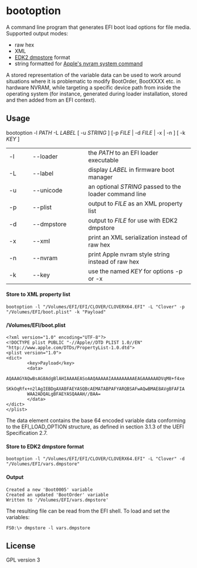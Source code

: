 #  bootoption

A command line program that generates EFI boot load options for file media. Supported output modes:

- raw hex
- XML
- [EDK2 dmpstore](https://github.com/tianocore/edk2/blob/master/ShellPkg/Library/UefiShellDebug1CommandsLib/DmpStore.c) format
- string formatted for [Apple's nvram system command](https://opensource.apple.com/source/system_cmds/system_cmds-790/nvram.tproj/nvram.c.auto.html)

A stored representation of the variable data can be used to work around situations where it is problematic to modify BootOrder, BootXXXX etc. in hardware NVRAM, while targeting a specific device path from inside the operating system (for instance, generated during loader installation, stored and then added from an EFI context).

## Usage

bootoption -l <em>PATH</em> -L <em>LABEL</em> [ -u <em>STRING</em> ] [-p <em>FILE</em> | -d <em>FILE</em> | -x | -n ] [ -k <em>KEY</em> ]

<table>
        <tr>
                <td style="width: 3em">-l</td>
                <td style="width: 8.5em">--loader</td>
                <td>the <em>PATH</em> to an EFI loader executable</td>
        </tr>
        <tr>
                <td>-L</td>
                <td>--label</td>
                <td>display <em>LABEL</em> in firmware boot manager</td>
        </tr>
        <tr>
                <td>-u</td>
                <td>--unicode</td>
                <td>an optional <em>STRING</em> passed to the loader command line</td>
        </tr>
        <tr>
                <td>-p</td>
                <td>--plist</td>
                <td>output to <em>FILE</em> as an XML property list</td>
        </tr>
        <tr>
                <td>-d</td>
                <td>--dmpstore</td>
                <td>output to <em>FILE</em> for use with EDK2 dmpstore</td>
        </tr>
        <tr>
                <td>-x</td>
                <td>--xml</td>
                <td>print an XML serialization instead of raw hex</td>
        </tr>
        <tr>
                <td>-n</td>
                <td>--nvram</td>
                <td>print Apple nvram style string instead of raw hex</td>
        </tr>
        <tr>
                <td>-k</td>
                <td>--key</td>
                <td>use the named <em>KEY</em> for options -p or -x</td>
        </tr>
</table>


#### Store to XML property list

```
bootoption -l "/Volumes/EFI/EFI/CLOVER/CLOVERX64.EFI" -L "Clover" -p "/Volumes/EFI/boot.plist" -k "Payload"
```
#### /Volumes/EFI/boot.plist

```
<?xml version="1.0" encoding="UTF-8"?>
<!DOCTYPE plist PUBLIC "-//Apple//DTD PLIST 1.0//EN" "http://www.apple.com/DTDs/PropertyList-1.0.dtd">
<plist version="1.0">
<dict>
        <key>Payload</key>
        <data>
        AQAAAGYAQwBsAG8AdgBlAHIAAAAEASoAAQAAAAAIAAAAAAAAAEAGAAAAAADVqM8+f4xe
        SKkOqRfx+n2lAgIEBDgAXABFAEYASQBcAEMATABPAFYARQBSAFwAQwBMAE8AVgBFAFIA
        WAA2ADQALgBFAEYASQAAAH//BAA=
        </data>
</dict>
</plist>
```

The data element contains the base 64 encoded variable data conforming to the EFI_LOAD_OPTION structure, as defined in section 3.1.3 of the UEFI Specification 2.7.

#### Store to EDK2 dmpstore format

```
bootoption -l "/Volumes/EFI/EFI/CLOVER/CLOVERX64.EFI" -L "Clover" -d "/Volumes/EFI/vars.dmpstore"
````

#### Output

```
Created a new 'Boot0005' variable
Created an updated 'BootOrder' variable
Written to '/Volumes/EFI/vars.dmpstore'
```

The resulting file can be read from the EFI shell. To load and set the variables:

```
FS0:\> dmpstore -l vars.dmpstore
```

## License

GPL version 3
